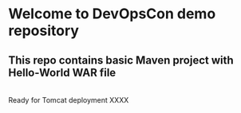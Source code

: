 # Welcome to DevOpsCon demo repository
## This repo contains basic Maven project with Hello-World WAR file 
<BR> Ready for Tomcat deployment XXXX

